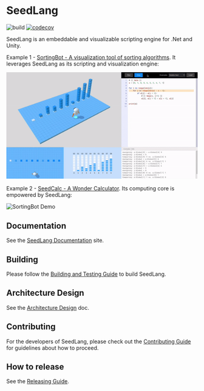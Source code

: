 # SeedLang

![build](https://github.com/SeedV/SeedLang/actions/workflows/csharp.yml/badge.svg)
[![codecov](https://codecov.io/gh/SeedV/SeedLang/branch/main/graph/badge.svg?token=B8M1QLS0MT)](https://codecov.io/gh/SeedV/SeedLang)

SeedLang is an embeddable and visualizable scripting engine for .Net and Unity.

Example 1 - [SortingBot - A visualization tool of sorting
algorithms](https://github.com/SeedV/SeedLangExamples/tree/main/SortingBot). It
leverages SeedLang as its scripting and visualization engine:

![SortingBot Demo](docs/images/sortingbot_demo.gif)

Example 2 - [SeedCalc - A Wonder Calculator](https://github.com/SeedV/SeedCalc).
Its computing core is empowered by SeedLang:

![SortingBot Demo](docs/images/seedcalc_demo.gif)

## Documentation

See the [SeedLang Documentation](https://seedv.github.io/SeedLang/) site.

## Building

Please follow the [Building and Testing Guide](docs/building_and_testing.md) to
build SeedLang.

## Architecture Design

See the [Architecture Design](design/overview.md) doc.

## Contributing

For the developers of SeedLang, please check out the [Contributing
Guide](CONTRIBUTING.md) for guidelines about how to proceed.

## How to release

See the [Releasing Guide](RELEASING.md).

